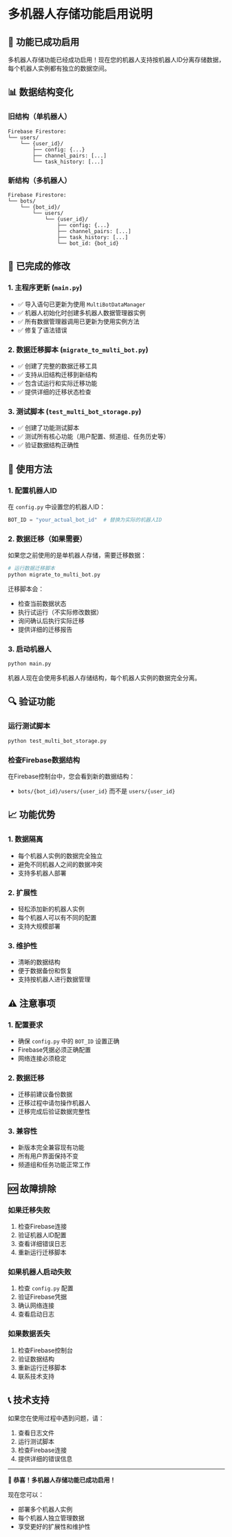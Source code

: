 # 多机器人存储功能启用说明

## 🎉 功能已成功启用

多机器人存储功能已经成功启用！现在您的机器人支持按机器人ID分离存储数据，每个机器人实例都有独立的数据空间。

## 📊 数据结构变化

### 旧结构（单机器人）
```
Firebase Firestore:
└── users/
    └── {user_id}/
        ├── config: {...}
        ├── channel_pairs: [...]
        └── task_history: [...]
```

### 新结构（多机器人）
```
Firebase Firestore:
└── bots/
    └── {bot_id}/
        └── users/
            └── {user_id}/
                ├── config: {...}
                ├── channel_pairs: [...]
                ├── task_history: [...]
                └── bot_id: {bot_id}
```

## 🔧 已完成的修改

### 1. 主程序更新 (`main.py`)
- ✅ 导入语句已更新为使用 `MultiBotDataManager`
- ✅ 机器人初始化时创建多机器人数据管理器实例
- ✅ 所有数据管理器调用已更新为使用实例方法
- ✅ 修复了语法错误

### 2. 数据迁移脚本 (`migrate_to_multi_bot.py`)
- ✅ 创建了完整的数据迁移工具
- ✅ 支持从旧结构迁移到新结构
- ✅ 包含试运行和实际迁移功能
- ✅ 提供详细的迁移状态检查

### 3. 测试脚本 (`test_multi_bot_storage.py`)
- ✅ 创建了功能测试脚本
- ✅ 测试所有核心功能（用户配置、频道组、任务历史等）
- ✅ 验证数据结构正确性

## 🚀 使用方法

### 1. 配置机器人ID
在 `config.py` 中设置您的机器人ID：
```python
BOT_ID = "your_actual_bot_id"  # 替换为实际的机器人ID
```

### 2. 数据迁移（如果需要）
如果您之前使用的是单机器人存储，需要迁移数据：

```bash
# 运行数据迁移脚本
python migrate_to_multi_bot.py
```

迁移脚本会：
- 检查当前数据状态
- 执行试运行（不实际修改数据）
- 询问确认后执行实际迁移
- 提供详细的迁移报告

### 3. 启动机器人
```bash
python main.py
```

机器人现在会使用多机器人存储结构，每个机器人实例的数据完全分离。

## 🔍 验证功能

### 运行测试脚本
```bash
python test_multi_bot_storage.py
```

### 检查Firebase数据结构
在Firebase控制台中，您会看到新的数据结构：
- `bots/{bot_id}/users/{user_id}` 而不是 `users/{user_id}`

## 📈 功能优势

### 1. 数据隔离
- 每个机器人实例的数据完全独立
- 避免不同机器人之间的数据冲突
- 支持多机器人部署

### 2. 扩展性
- 轻松添加新的机器人实例
- 每个机器人可以有不同的配置
- 支持大规模部署

### 3. 维护性
- 清晰的数据结构
- 便于数据备份和恢复
- 支持按机器人进行数据管理

## ⚠️ 注意事项

### 1. 配置要求
- 确保 `config.py` 中的 `BOT_ID` 设置正确
- Firebase凭据必须正确配置
- 网络连接必须稳定

### 2. 数据迁移
- 迁移前建议备份数据
- 迁移过程中请勿操作机器人
- 迁移完成后验证数据完整性

### 3. 兼容性
- 新版本完全兼容现有功能
- 所有用户界面保持不变
- 频道组和任务功能正常工作

## 🆘 故障排除

### 如果迁移失败
1. 检查Firebase连接
2. 验证机器人ID配置
3. 查看详细错误日志
4. 重新运行迁移脚本

### 如果机器人启动失败
1. 检查 `config.py` 配置
2. 验证Firebase凭据
3. 确认网络连接
4. 查看启动日志

### 如果数据丢失
1. 检查Firebase控制台
2. 验证数据结构
3. 重新运行迁移脚本
4. 联系技术支持

## 📞 技术支持

如果您在使用过程中遇到问题，请：
1. 查看日志文件
2. 运行测试脚本
3. 检查Firebase连接
4. 提供详细的错误信息

---

**🎉 恭喜！多机器人存储功能已成功启用！**

现在您可以：
- 部署多个机器人实例
- 每个机器人独立管理数据
- 享受更好的扩展性和维护性
